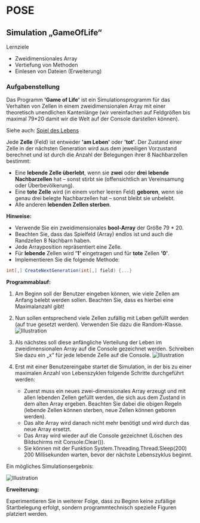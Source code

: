 # POSE

## Simulation „GameOfLife“

Lernziele

- Zweidimensionales Array
- Vertiefung von Methoden
- Einlesen von Dateien (Erweiterung)

### Aufgabenstellung

Das Programm **'Game of Life'** ist ein Simulationsprogramm für das Verhalten von Zellen in einem zweidimensionalen Array mit einer theoretisch unendlichen Kantenlänge (wir vereinfachen auf Feldgrößen bis maximal 79\*20 damit wir die Welt auf der Console darstellen können).

Siehe auch: [Spiel des Lebens](http://de.wikipedia.org/wiki/Conways_Spiel_des_Lebens)

Jede **Zelle** (Feld) ist entweder **'am Leben'** oder **'tot'**. Der Zustand einer Zelle in der nächsten Generation wird aus dem jeweiligen Vorzustand berechnet und ist durch die Anzahl der Belegungen ihrer 8 Nachbarzellen bestimmt:

- Eine **lebende Zelle überlebt**, wenn sie **zwei** oder **drei** **lebende** **Nachbarzellen** hat – sonst stirbt sie (offensichtlich an Vereinsamung oder Überbevölkerung).
- Eine **tote Zelle** wird (in einem vorher leeren Feld) **geboren**, wenn sie genau drei belegte Nachbarzellen hat – sonst bleibt sie unbelebt.
- Alle anderen **lebenden Zellen sterben**.

**Hinweise:**

- Verwende Sie ein zweidimensionales **bool-Array** der Größe 79 \* 20.
- Beachten Sie, dass das Spielfeld (Array) endlos ist und auch die Randzellen 8 Nachbarn haben.
- Jede Arrayposition repräsentiert eine Zelle.
- Für **lebende** Zellen wird **'1'** eingetragen und für **tote** Zellen **'0'**.
- Implementieren Sie die folgende Methode:
  
```csharp
int[,] CreateNextGeneration(int[,] field) {...}
```

**Programmablauf:**

1. Am Beginn soll der Benutzer eingeben können, wie viele Zellen am Anfang belebt werden sollen. Beachten Sie, dass es hierbei eine Maximalanzahl gibt!
2. Nun sollen entsprechend viele
Zellen zufällig mit Leben gefüllt werden (auf true gesetzt werden). Verwenden Sie dazu die Random-Klasse.
![Illustration](Task.002.png)
1. Als nächstes soll diese anfängliche Verteilung der Leben im zweidimensionalen Array auf die Console gezeichnet werden. Schreiben Sie dazu ein „x“ für jede lebende Zelle auf die Console.
![Illustration](Task.003.png)
1. Erst mit einer Benutzereingabe startet die Simulation, in der bis zu einer maximalen Anzahl von Lebenszyklen folgende Schritte durchgeführt werden:

   - Zuerst muss ein neues zwei-dimensionales Array erzeugt und mit allen lebenden Zellen gefüllt werden, die sich aus dem Zustand in dem alten Array ergeben. Beachten Sie dabei die obigen Regeln (lebende Zellen können sterben, neue Zellen können geboren werden).
   - Das alte Array wird danach nicht mehr benötigt und wird durch das neue Array ersetzt.
   - Das Array wird wieder auf die Console gezeichnet (Löschen des Bildschirms mit Console.Clear()).
   - Sie können mit der Funktion System.Threading.Thread.Sleep(200) 200 Millisekunden warten, bevor der nächste Lebenszyklus beginnt.

Ein mögliches Simulationsergebnis:

![Illustration](Task.004.png)

**Erweiterung:**

Experimentieren Sie in weiterer Folge, dass zu Beginn keine zufällige Startbelegung erfolgt, sondern programmtechnisch spezielle Figuren platziert werden.
